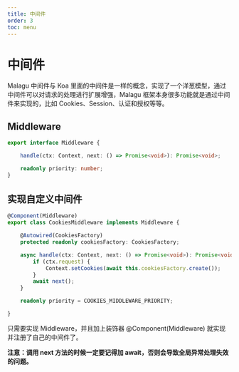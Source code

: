 ```yaml
---
title: 中间件
order: 3
toc: menu
---
```


# 中间件 

Malagu 中间件与 Koa 里面的中间件是一样的概念，实现了一个洋葱模型，通过中间件可以对请求的处理进行扩展增强，Malagu 框架本身很多功能就是通过中间件来实现的，比如 Cookies、Session、认证和授权等等。


## Middleware


```typescript
export interface Middleware {

    handle(ctx: Context, next: () => Promise<void>): Promise<void>;

    readonly priority: number;
}
```


## 实现自定义中间件


```typescript
@Component(Middleware)
export class CookiesMiddleware implements Middleware {

    @Autowired(CookiesFactory)
    protected readonly cookiesFactory: CookiesFactory;

    async handle(ctx: Context, next: () => Promise<void>): Promise<void> {
        if (ctx.request) {
            Context.setCookies(await this.cookiesFactory.create());
        }
        await next();
    }

    readonly priority = COOKIES_MIDDLEWARE_PRIORITY;

}
```


只需要实现 Middleware，并且加上装饰器 @Component(Middleware) 就实现并注册了自己的中间件了。


**注意：调用 next 方法的时候一定要记得加 await，否则会导致全局异常处理失效的问题。**
